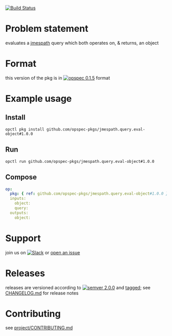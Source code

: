 [![Build Status](https://travis-ci.org/opspec-pkgs/jmespath.query.eval-object.svg?branch=master)](https://travis-ci.org/opspec-pkgs/jmespath.query.eval-object)

# Problem statement

evaluates a [jmespath](http://jmespath.org/) query which both operates on, & returns, an object

# Format

this version of the pkg is in [![opspec 0.1.5](https://img.shields.io/badge/opspec-0.1.5-brightgreen.svg?colorA=6b6b6b&colorB=fc16be)](https://opspec.io/0.1.5/packages.html) format

# Example usage

## Install

```shell
opctl pkg install github.com/opspec-pkgs/jmespath.query.eval-object#1.0.0
```

## Run

```
opctl run github.com/opspec-pkgs/jmespath.query.eval-object#1.0.0
```

## Compose

```yaml
op:
  pkg: { ref: github.com/opspec-pkgs/jmespath.query.eval-object#1.0.0 }
  inputs:
    object:
    query:
  outputs:
    object:
```

# Support

join us on
[![Slack](https://opspec-slackin.herokuapp.com/badge.svg)](https://opspec-slackin.herokuapp.com/)
or
[open an issue](https://github.com/opspec-pkgs/jmespath.query.eval-object/issues)

# Releases

releases are versioned according to
[![semver 2.0.0](https://img.shields.io/badge/semver-2.0.0-brightgreen.svg)](http://semver.org/spec/v2.0.0.html)
and [tagged](https://git-scm.com/book/en/v2/Git-Basics-Tagging); see
[CHANGELOG.md](CHANGELOG.md) for release notes

# Contributing

see
[project/CONTRIBUTING.md](https://github.com/opspec-pkgs/project/blob/master/CONTRIBUTING.md)
